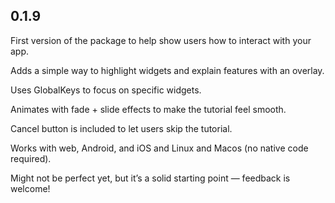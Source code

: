 ## 0.1.9

First version of the package to help show users how to interact with your app.

Adds a simple way to highlight widgets and explain features with an overlay.

Uses GlobalKeys to focus on specific widgets.

Animates with fade + slide effects to make the tutorial feel smooth.

Cancel button is included to let users skip the tutorial.

Works with web, Android, and iOS and Linux and Macos (no native code required).

Might not be perfect yet, but it’s a solid starting point — feedback is welcome!

